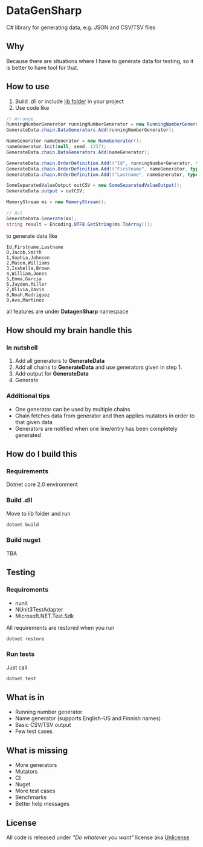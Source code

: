 # DataGenSharp
C# library for generating data, e.g. JSON and CSV/TSV files

## Why
Because there are situations where I have to generate data for testing, so it is better to have tool for that.

## How to use
1. Build .dll or include [lib folder](lib) in your project
2. Use code like
```csharp
// Arrange
RunningNumberGenerator runningNumberGenerator = new RunningNumberGenerator();
GenerateData.chain.DataGenerators.Add(runningNumberGenerator);

NameGenerator nameGenerator = new NameGenerator();
nameGenerator.Init(null, seed: 1337);
GenerateData.chain.DataGenerators.Add(nameGenerator);

GenerateData.chain.OrderDefinition.Add(("Id", runningNumberGenerator, typeof(int), null, null));
GenerateData.chain.OrderDefinition.Add(("Firstname", nameGenerator, typeof(string), null, "firstname"));
GenerateData.chain.OrderDefinition.Add(("Lastname", nameGenerator, typeof(string), null, "lastname"));

SomeSeparatedValueOutput outCSV = new SomeSeparatedValueOutput();
GenerateData.output = outCSV;

MemoryStream ms = new MemoryStream();

// Act
GenerateData.Generate(ms);
string result = Encoding.UTF8.GetString(ms.ToArray());
```

to generate data like
```csv
Id,Firstname,Lastname
0,Jacob,Smith
1,Sophia,Johnson
2,Mason,Williams
3,Isabella,Brown
4,William,Jones
5,Emma,Garcia
6,Jayden,Miller
7,Olivia,Davis
8,Noah,Rodriguez
9,Ava,Martinez
```

all features are under **DatagenSharp** namespace

## How should my brain handle this

### In nutshell
1. Add all generators to **GenerateData**
2. Add all chains to **GenerateData** and use generators given in step 1.
3. Add output for **GenerateData**
4. Generate

### Additional tips
- One generator can be used by multiple chains
- Chain fetches data from generator and then applies mutators in order to that given data
- Generators are notified when one line/entry has been completely generated

## How do I build this
### Requirements
Dotnet core 2.0 environment

### Build .dll
Move to lib folder and run
```bash
dotnet build
```

### Build nuget
TBA

## Testing
### Requirements 
* nunit
* NUnit3TestAdapter
* Microsoft.NET.Test.Sdk

All requirements are restored when you run
```bash
dotnet restore
```

### Run tests
Just call
```bash
dotnet test
```

## What is in
* Running number generator
* Name generator (supports English-US and Finnish names)
* Basic CSV/TSV output
* Few test cases

## What is missing
* More generators
* Mutators
* CI
* Nuget
* More test cases
* Benchmarks
* Better help messages

## License
All code is released under *"Do whatever you want"* license aka [Unlicense](LICENSE)
